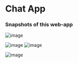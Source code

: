 # Chat App 
### Snapshots of this web-app
![image](https://github.com/shivamkasaudhan/Chat-app/assets/124242999/a5aa52d5-28df-4bc9-b3f4-b6907f2d14e5)

![image](https://github.com/shivamkasaudhan/Chat-app/assets/124242999/87e6e504-0cce-4d46-a792-29d7ea197184)
![image](https://github.com/shivamkasaudhan/Chat-app/assets/124242999/5a89fda0-a4b0-496c-a520-c944b023d0b2)


![image](https://github.com/shivamkasaudhan/Chat-app/assets/124242999/ee458567-eba6-4d1d-b39f-d75804944100)
